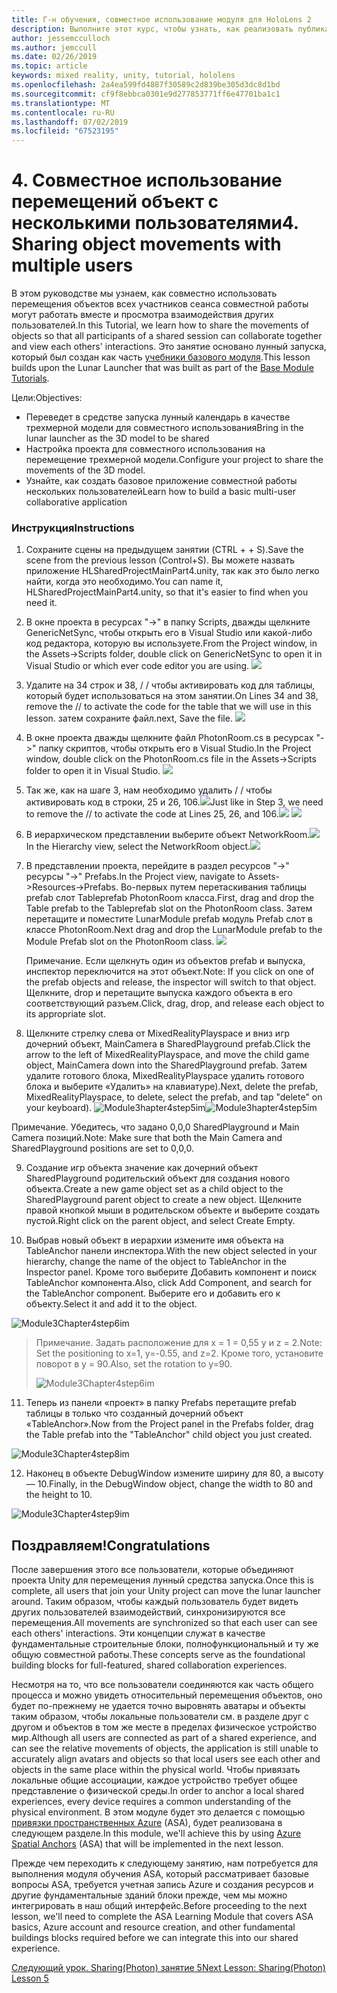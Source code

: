 ```yaml
---
title: Г-н обучения, совместное использование модуля для HoloLens 2
description: Выполните этот курс, чтобы узнать, как реализовать публикацию нескольких пользователей в приложении HoloLens 2.
author: jessemcculloch
ms.author: jemccull
ms.date: 02/26/2019
ms.topic: article
keywords: mixed reality, unity, tutorial, hololens
ms.openlocfilehash: 2a4ea599fd4887f30589c2d839be305d3dc8d1bd
ms.sourcegitcommit: cf9f8ebbca0301e9d277853771ff6e47701ba1c1
ms.translationtype: MT
ms.contentlocale: ru-RU
ms.lasthandoff: 07/02/2019
ms.locfileid: "67523195"
---
```

# <a name="4-sharing-object-movements-with-multiple-users"></a><span data-ttu-id="5a793-104">4. Совместное использование перемещений объект с несколькими пользователями</span><span class="sxs-lookup"><span data-stu-id="5a793-104">4. Sharing object movements with multiple users</span></span>

<span data-ttu-id="5a793-105">В этом руководстве мы узнаем, как совместно использовать перемещения объектов всех участников сеанса совместной работы могут работать вместе и просмотра взаимодействия других пользователей.</span><span class="sxs-lookup"><span data-stu-id="5a793-105">In this Tutorial, we learn how to share the movements of objects so that all participants of a shared session can collaborate together and view each others' interactions.</span></span> <span data-ttu-id="5a793-106">Это занятие основано лунный запуска, который был создан как часть [учебники базового модуля](mrlearning-base.md).</span><span class="sxs-lookup"><span data-stu-id="5a793-106">This lesson builds upon the Lunar Launcher that was built as part of the [Base Module Tutorials](mrlearning-base.md).</span></span>

<span data-ttu-id="5a793-107">Цели:</span><span class="sxs-lookup"><span data-stu-id="5a793-107">Objectives:</span></span>

- <span data-ttu-id="5a793-108">Переведет в средстве запуска лунный календарь в качестве трехмерной модели для совместного использования</span><span class="sxs-lookup"><span data-stu-id="5a793-108">Bring in the lunar launcher as the 3D model to be shared</span></span>
- <span data-ttu-id="5a793-109">Настройка проекта для совместного использования на перемещение трехмерной модели.</span><span class="sxs-lookup"><span data-stu-id="5a793-109">Configure your project to share the movements of the 3D model.</span></span>
- <span data-ttu-id="5a793-110">Узнайте, как создать базовое приложение совместной работы нескольких пользователей</span><span class="sxs-lookup"><span data-stu-id="5a793-110">Learn how to build a basic multi-user collaborative application</span></span>

### <a name="instructions"></a><span data-ttu-id="5a793-111">Инструкция</span><span class="sxs-lookup"><span data-stu-id="5a793-111">Instructions</span></span>


1. <span data-ttu-id="5a793-112">Сохраните сцены на предыдущем занятии (CTRL + + S).</span><span class="sxs-lookup"><span data-stu-id="5a793-112">Save the scene from the previous lesson (Control+S).</span></span> <span data-ttu-id="5a793-113">Вы можете назвать приложение HLSharedProjectMainPart4.unity, так как это было легко найти, когда это необходимо.</span><span class="sxs-lookup"><span data-stu-id="5a793-113">You can name it, HLSharedProjectMainPart4.unity, so that it's easier to find when you need it.</span></span>

2. <span data-ttu-id="5a793-114">В окне проекта в ресурсах "->" в папку Scripts, дважды щелкните GenericNetSync, чтобы открыть его в Visual Studio или какой-либо код редактора, которую вы используете.</span><span class="sxs-lookup"><span data-stu-id="5a793-114">From the Project window, in the Assets->Scripts folder, double click on GenericNetSync to open it in Visual Studio or which ever code editor you are using.</span></span>  ![](images/module3chapter4updatestep2.png)

3. <span data-ttu-id="5a793-115">Удалите на 34 строк и 38, / / чтобы активировать код для таблицы, который будет использоваться на этом занятии.</span><span class="sxs-lookup"><span data-stu-id="5a793-115">On Lines 34 and 38, remove the // to activate the code for the table that we will use in this lesson.</span></span> <span data-ttu-id="5a793-116">затем сохраните файл.</span><span class="sxs-lookup"><span data-stu-id="5a793-116">next, Save the file.</span></span> ![](images/module3chapter4updatestep3.png)

4. <span data-ttu-id="5a793-117">В окне проекта дважды щелкните файл PhotonRoom.cs в ресурсах "->" папку скриптов, чтобы открыть его в Visual Studio.</span><span class="sxs-lookup"><span data-stu-id="5a793-117">In the Project window, double click on the PhotonRoom.cs file in the Assets->Scripts folder to open it in Visual Studio.</span></span> ![](images/module3chapter4updatestep4.png)

5. <span data-ttu-id="5a793-118">Так же, как на шаге 3, нам необходимо удалить / / чтобы активировать код в строки, 25 и 26, 106.![](images/module3chapter4updatestep5a.png)</span><span class="sxs-lookup"><span data-stu-id="5a793-118">Just like in Step 3, we need to remove the // to activate the code at Lines 25, 26, and 106.![](images/module3chapter4updatestep5a.png)</span></span> ![](images/module3chapter4updatestep5b.png)

6. <span data-ttu-id="5a793-119">В иерархическом представлении выберите объект NetworkRoom.![](images/module3chapter4updatestep6.png)</span><span class="sxs-lookup"><span data-stu-id="5a793-119">In the Hierarchy view, select the NetworkRoom object.![](images/module3chapter4updatestep6.png)</span></span>

7. <span data-ttu-id="5a793-120">В представлении проекта, перейдите в раздел ресурсов "->" ресурсы "->" Prefabs.</span><span class="sxs-lookup"><span data-stu-id="5a793-120">In the Project view, navigate to Assets->Resources->Prefabs.</span></span> <span data-ttu-id="5a793-121">Во-первых путем перетаскивания таблицы prefab слот Tableprefab PhotonRoom класса.</span><span class="sxs-lookup"><span data-stu-id="5a793-121">First, drag and drop the Table prefab to the Tableprefab slot on the PhotonRoom class.</span></span> <span data-ttu-id="5a793-122">Затем перетащите и поместите LunarModule prefab модуль Prefab слот в классе PhotonRoom.</span><span class="sxs-lookup"><span data-stu-id="5a793-122">Next drag and drop the LunarModule prefab to the Module Prefab slot on the PhotonRoom class.</span></span> ![](images/module3chapter4updatestep7.png)

   <span data-ttu-id="5a793-123">Примечание. Если щелкнуть один из объектов prefab и выпуска, инспектор переключится на этот объект.</span><span class="sxs-lookup"><span data-stu-id="5a793-123">Note: If you click on one of the prefab objects and release, the inspector will switch to that object.</span></span> <span data-ttu-id="5a793-124">Щелкните, drop и перетащите выпуска каждого объекта в его соответствующий разъем.</span><span class="sxs-lookup"><span data-stu-id="5a793-124">Click, drag, drop, and release each object to its appropriate slot.</span></span>



8. <span data-ttu-id="5a793-125">Щелкните стрелку слева от MixedRealityPlayspace и вниз игр дочерний объект, MainCamera в SharedPlayground prefab.</span><span class="sxs-lookup"><span data-stu-id="5a793-125">Click the arrow to the left of MixedRealityPlayspace, and move the child game object, MainCamera down into the SharedPlayground prefab.</span></span> <span data-ttu-id="5a793-126">Затем удалите готового блока, MixedRealityPlayspace удалить готового блока и выберите «Удалить» на клавиатуре).</span><span class="sxs-lookup"><span data-stu-id="5a793-126">Next, delete the prefab, MixedRealityPlayspace, to delete, select the prefab, and tap "delete" on your keyboard).</span></span>
<span data-ttu-id="5a793-127">![Module3hapter4step5im](images/module3chapter4step5im.PNG)</span><span class="sxs-lookup"><span data-stu-id="5a793-127">![Module3hapter4step5im](images/module3chapter4step5im.PNG)</span></span>

<span data-ttu-id="5a793-128">Примечание.  Убедитесь, что задано 0,0,0 SharedPlayground и Main Camera позиций.</span><span class="sxs-lookup"><span data-stu-id="5a793-128">Note:  Make sure that both the Main Camera and SharedPlayground positions are set to 0,0,0.</span></span>

9. <span data-ttu-id="5a793-129">Создание игр объекта значение как дочерний объект SharedPlayground родительский объект для создания нового объекта.</span><span class="sxs-lookup"><span data-stu-id="5a793-129">Create a new game object set as a child object to the SharedPlayground parent object to create a new object.</span></span> <span data-ttu-id="5a793-130">Щелкните правой кнопкой мыши в родительском объекте и выберите создать пустой.</span><span class="sxs-lookup"><span data-stu-id="5a793-130">Right click on the parent object, and select Create Empty.</span></span> 

10. <span data-ttu-id="5a793-131">Выбрав новый объект в иерархии измените имя объекта на TableAnchor панели инспектора.</span><span class="sxs-lookup"><span data-stu-id="5a793-131">With the new object selected in your hierarchy, change the name of the object to TableAnchor in the Inspector panel.</span></span> <span data-ttu-id="5a793-132">Кроме того выберите Добавить компонент и поиск TableAnchor компонента.</span><span class="sxs-lookup"><span data-stu-id="5a793-132">Also, click Add Component, and search for the TableAnchor component.</span></span> <span data-ttu-id="5a793-133">Выберите его и добавить его к объекту.</span><span class="sxs-lookup"><span data-stu-id="5a793-133">Select it and add it to the object.</span></span> 

![Module3Chapter4step6im](images/module3chapter4step7im.PNG)

> <span data-ttu-id="5a793-135">Примечание. Задать расположение для x = 1 = 0,55 y и z = 2.</span><span class="sxs-lookup"><span data-stu-id="5a793-135">Note: Set the positioning to x=1, y=-0.55, and z=2.</span></span> <span data-ttu-id="5a793-136">Кроме того, установите поворот в y = 90.</span><span class="sxs-lookup"><span data-stu-id="5a793-136">Also, set the rotation to y=90.</span></span> 
>
> ![Module3Chapter4step6im](images/module3chapter4noteim.PNG)

11. <span data-ttu-id="5a793-138">Теперь из панели «проект» в папку Prefabs перетащите prefab таблицы в только что созданный дочерний объект «TableAnchor».</span><span class="sxs-lookup"><span data-stu-id="5a793-138">Now from the Project panel in the Prefabs folder, drag the Table prefab into the "TableAnchor" child object you just created.</span></span>

![Module3Chapter4step8im](images/module3chapter4step8im.PNG)



12. <span data-ttu-id="5a793-140">Наконец в объекте DebugWindow измените ширину для 80, а высоту — 10.</span><span class="sxs-lookup"><span data-stu-id="5a793-140">Finally, in the DebugWindow object, change the width to 80 and the height to 10.</span></span>

![Module3Chapter4step9im](images/module3chapter4step11im.PNG)




## <a name="congratulations"></a><span data-ttu-id="5a793-142">Поздравляем!</span><span class="sxs-lookup"><span data-stu-id="5a793-142">Congratulations</span></span>


<span data-ttu-id="5a793-143">После завершения этого все пользователи, которые объединяют проекта Unity для перемещения лунный средства запуска.</span><span class="sxs-lookup"><span data-stu-id="5a793-143">Once this is complete, all users that join your Unity project can move the lunar launcher around.</span></span> <span data-ttu-id="5a793-144">Таким образом, чтобы каждый пользователь будет видеть других пользователей взаимодействий, синхронизируются все перемещения.</span><span class="sxs-lookup"><span data-stu-id="5a793-144">All movements are synchronized so that each user can see each others' interactions.</span></span> <span data-ttu-id="5a793-145">Эти концепции служат в качестве фундаментальные строительные блоки, полнофункциональный и ту же общую совместной работы.</span><span class="sxs-lookup"><span data-stu-id="5a793-145">These concepts serve as the foundational building blocks for full-featured, shared collaboration experiences.</span></span> 

<span data-ttu-id="5a793-146">Несмотря на то, что все пользователи соединяются как часть общего процесса и можно увидеть относительный перемещения объектов, оно будет по-прежнему не удается точно выровнять аватары и объекты таким образом, чтобы локальные пользователи см. в разделе друг с другом и объектов в том же месте в пределах физическое устройство мир.</span><span class="sxs-lookup"><span data-stu-id="5a793-146">Although all users are connected as part of a shared experience, and can see the relative movements of objects, the application is still unable to accurately align avatars and objects so that local users see each other and objects in the same place within the physical world.</span></span> <span data-ttu-id="5a793-147">Чтобы привязать локальные общие ассоциации, каждое устройство требует общее представление о физической среды.</span><span class="sxs-lookup"><span data-stu-id="5a793-147">In order to anchor a local shared experiences, every device requires a common understanding of the physical environment.</span></span> <span data-ttu-id="5a793-148">В этом модуле будет это делается с помощью [привязки пространственных Azure](<https://azure.microsoft.com/en-us/services/spatial-anchors/>) (ASA), будет реализована в следующем разделе.</span><span class="sxs-lookup"><span data-stu-id="5a793-148">In this module, we'll achieve this by using [Azure Spatial Anchors](<https://azure.microsoft.com/en-us/services/spatial-anchors/>) (ASA) that will be implemented in the next lesson.</span></span>

<span data-ttu-id="5a793-149">Прежде чем переходить к следующему занятию, нам потребуется для выполнения модуля обучения ASA, который рассматривает базовые вопросы ASA, требуется учетная запись Azure и создания ресурсов и другие фундаментальные зданий блоки прежде, чем мы можно интегрировать в наш общий интерфейс.</span><span class="sxs-lookup"><span data-stu-id="5a793-149">Before proceeding to the next lesson, we'll need to complete the ASA Learning Module that covers ASA basics, Azure account and resource creation, and other fundamental buildings blocks required before we can integrate this into our shared experience.</span></span>

<span data-ttu-id="5a793-150">[Следующий урок. Sharing(Photon) занятие 5](mrlearning-sharing(photon)-ch5.md)</span><span class="sxs-lookup"><span data-stu-id="5a793-150">[Next Lesson: Sharing(Photon) Lesson 5](mrlearning-sharing(photon)-ch5.md)</span></span>

